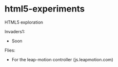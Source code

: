 html5-experiments
=================

HTML5 exploration

Invaders1:

- Soon



Flies:

- For the leap-motion controller (js.leapmotion.com)
